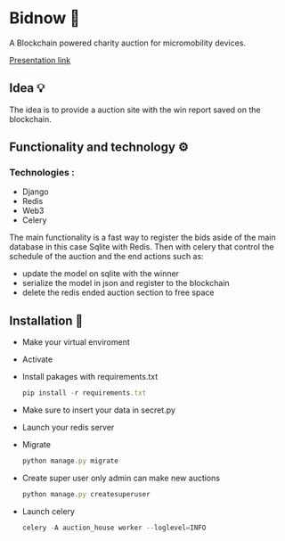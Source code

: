 # Bidnow 🔨 
A Blockchain powered charity auction for micromobility devices.

[Presentation link](https://www.canva.com/design/DAFZ0C5fHko/RoesW9ONoY4EHaFwKnIrpw/view?utm_content=DAFZ0C5fHko&utm_campaign=designshare&utm_medium=link&utm_source=publishsharelink)
## Idea 💡
The idea is to provide a auction site with the win
report saved on the blockchain. 

## Functionality and technology ⚙️

### Technologies :
- Django 
- Redis
- Web3
- Celery

The main functionality is a fast way to register the
bids aside of the main database in this case Sqlite
with Redis. Then with celery that control the schedule
of the auction and the end actions such as:
- update the model on sqlite with the winner
- serialize the model in json and register to the blockchain 
- delete the redis ended auction section to free space

## Installation 🔧

 - Make your virtual enviroment
 
 - Activate
 
 - Install pakages with requirements.txt
 
   ```js
   pip install -r requirements.txt
   ```
 - Make sure to insert your data in secret.py
 - Launch your redis server
 
 - Migrate
 
    ```js
   python manage.py migrate
   ```
 - Create super user only admin can make new auctions
 
   ```js
   python manage.py createsuperuser
   ```
 - Launch celery 
 
   ```js
   celery -A auction_house worker --loglevel=INFO
   ```
